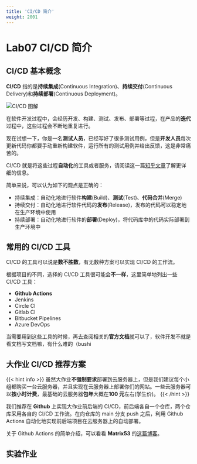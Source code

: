 ```yaml
---
title: 'CI/CD 简介'
weight: 2001
---
```


# Lab07 CI/CD 简介

## CI/CD 基本概念

**CI/CD** 指的是**持续集成**(Continuous Integration)、**持续交付**(Continuous Delivery)和**持续部署**(Continuous Deployment)。

![CI/CD 图解](/SE-Labs/images/lab7/ci_cd.jpg)

在软件开发过程中，会经历开发、构建、测试、发布、部署等过程，在产品的**迭代**过程中，这些过程会不断地重复进行。

现在试想一下，你是一名**测试人员**，已经写好了很多测试用例，但是**开发人员**每次更新代码你都要手动重新构建软件，运行所有的测试用例并给出反馈，这是非常痛苦的。

CI/CD 就是将这些过程**自动化**的工具或者服务，请阅读这一篇[知乎文章](https://zhuanlan.zhihu.com/p/422815048)了解更详细的信息。

简单来说，可以认为如下的观点是正确的：

- 持续集成：自动化地进行软件**构建**(Build)、**测试**(Test)、**代码合并**(Merge)
- 持续交付：自动化地进行软件代码的**发布**(Release)，发布的代码可以稳定地在生产环境中使用
- 持续部署：自动化地进行软件的**部署**(Deploy)，将代码库中的代码实际部署到生产环境中

## 常用的 CI/CD 工具

CI/CD 的工具可以说是**数不胜数**，有无数种方案可以实现 CI/CD 的工作流。

根据项目的不同，选择的 CI/CD 工具很可能会**不一样**，这里简单地列出一些 CI/CD 工具：

- **Github Actions**
- Jenkins
- Circle CI
- Gitlab CI
- Bitbucket Pipelines
- Azure DevOps

当需要用到这些工具的时候，再去查阅相关的**官方文档**就可以了，软件开发不就是看文档写文档嘛，有什么难的（bushi

## 大作业 CI/CD 推荐方案

{{< hint info >}}
虽然大作业**不强制要求**部署到云服务器上，但是我们建议每个小组都购买一台云服务器，并且实现在云服务器上部署你们的网站。一些云服务器可以**按小时计费**，最基础的云服务器**包年**大概在**100 元**左右(学生价)。
{{< /hint >}}

我们推荐在 **Github** 上实现大作业前后端的 CI/CD，前后端各自一个仓库，两个仓库采用各自的 CI/CD 工作流。在向仓库的 main 分支 push 之后，利用 Github Actions 自动化地实现前后端项目在云服务器上的自动部署。

关于 Github Actions 的简单介绍，可以看看 **Matrix53** 的[这篇博客](https://blog.matrix53.top/2021/07/25/Github%E6%8E%A2%E7%A7%98/)。

## 实验作业
